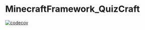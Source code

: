 # MinecraftFramework_QuizCraft
[![codecov](https://codecov.io/gh/Arnaufafi/MinecraftFramework_QuizCraft/branch/main/graph/badge.svg?token=3KARVNZ8QC)](https://codecov.io/gh/Arnaufafi/MinecraftFramework_QuizCraft)
